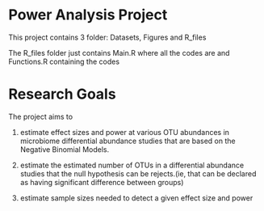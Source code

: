 # Power Analysis Project
This project contains 3 folder: Datasets, Figures and R_files

The R_files folder just contains Main.R where all the codes are and Functions.R containing the codes

# Research Goals

The project aims to
1. estimate effect sizes and power at various OTU abundances in microbiome differential abundance studies
that are based on the Negative Binomial Models.

2. estimate the estimated number of OTUs in a differential abundance studies that the null hypothesis can be rejects.(ie, that can be declared as having significant difference between groups)

3. estimate sample sizes needed to detect a given effect size and power
